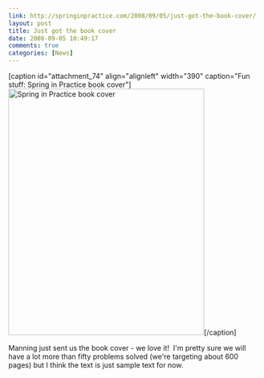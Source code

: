 ```yaml
---
link: http://springinpractice.com/2008/09/05/just-got-the-book-cover/
layout: post
title: Just got the book cover
date: 2008-09-05 10:49:17
comments: true
categories: [News]
---
```

[caption id="attachment_74" align="alignleft" width="390" caption="Fun stuff: Spring in Practice book cover"]<a href="http://springinpractice.com/wp-content/uploads/2008/09/sip-cover-sm12.jpg"><img class="size-full wp-image-74" title="sip-cover-sm1" src="http://springinpractice.com/wp-content/uploads/2008/09/sip-cover-sm12.jpg" alt="Spring in Practice book cover" width="390" height="490" /></a>[/caption]

Manning just sent us the book cover - we love it!  I'm pretty sure we will have a lot more than fifty problems solved (we're targeting about 600 pages) but I think the text is just sample text for now.